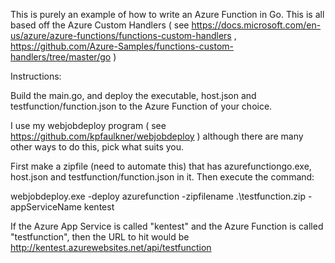 This is purely an example of how to write an Azure Function in Go.
This is all based off the Azure Custom Handlers ( see https://docs.microsoft.com/en-us/azure/azure-functions/functions-custom-handlers , https://github.com/Azure-Samples/functions-custom-handlers/tree/master/go )


Instructions:

Build the main.go, and deploy the executable, host.json and testfunction/function.json to the Azure Function of your choice.

I use my webjobdeploy program ( see https://github.com/kpfaulkner/webjobdeploy ) although there are many other ways to do this, pick what suits you.

First make a zipfile (need to automate this) that has azurefunctiongo.exe, host.json and testfunction/function.json in it.
Then execute the command:

  webjobdeploy.exe -deploy azurefunction -zipfilename .\testfunction.zip -appServiceName kentest

If the Azure App Service is called "kentest" and the Azure Function is called "testfunction", then the URL to hit would be http://kentest.azurewebsites.net/api/testfunction


